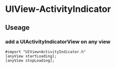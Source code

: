 # UIView-ActivityIndicator



## Useage

### add a UIActivityIndicatorView on any view 

> 
	#import "UIView+ActivityIndicator.h"
	[anyView startLoading];
	[anyView stopLoading];
